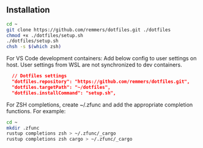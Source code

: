 Installation
------------

``` bash
cd ~
git clone https://github.com/remmers/dotfiles.git ./dotfiles
chmod +x ./dotfiles/setup.sh
./dotfiles/setup.sh
chsh -s $(which zsh)
```

For VS Code development containers: Add below config to user settings on host. User settings from WSL are not synchronized to dev containers.

``` json
  // Dotfiles settings
  "dotfiles.repository": "https://github.com/remmers/dotfiles.git",
  "dotfiles.targetPath": "~/dotfiles",
  "dotfiles.installCommand": "setup.sh",
```

For ZSH completions, create ~/.zfunc and add the appropriate completion functions. For example:

``` bash
cd ~
mkdir .zfunc
rustup completions zsh > ~/.zfunc/_cargo 
rustup completions zsh cargo > ~/.zfunc/_cargo 
```
